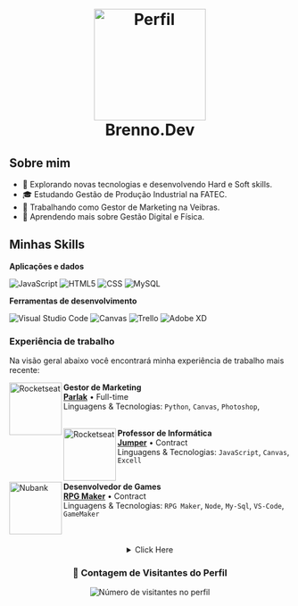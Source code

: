 <h1 align="center">
  <br>
  <a href="https://youtu.be/dQw4w9WgXcQ"><img src="https://avatars.githubusercontent.com/u/164305717?v=4" alt="Perfil" width="200"></a>
  <br>
  Brenno.Dev
  <br>
</h1>

## Sobre mim

- 🤔 Explorando novas tecnologias e desenvolvendo Hard e Soft skills.
- 🎓 Estudando Gestão de Produção Industrial na FATEC.
- 💼 Trabalhando como Gestor de Marketing na Veibras.
- 🌱 Aprendendo mais sobre Gestão Digital e Física.

## Minhas Skills

**Aplicações e dados**

![JavaScript](https://img.shields.io/badge/-JavaScript-333333?style=flat&logo=javascript)
![HTML5](https://img.shields.io/badge/-HTML5-333333?style=flat&logo=HTML5)
![CSS](https://img.shields.io/badge/-CSS-333333?style=flat&logo=CSS3&logoColor=1572B6)
![MySQL](https://img.shields.io/badge/-MySQL-333333?style=flat&logo=mysql)


**Ferramentas de desenvolvimento**

![Visual Studio Code](https://img.shields.io/badge/-Visual%20Studio%20Code-333333?style=flat&logo=visual-studio-code&logoColor=007ACC)
![Canvas](https://img.shields.io/badge/-Canvas-333333?style=flat&logo=canvas&logoColor=007ACC)
![Trello](https://img.shields.io/badge/-Trello-333333?style=flat&logo=trello&logoColor=007ACC)
![Adobe XD](https://img.shields.io/badge/-Adobe%20XD-333333?style=flat&logo=adobe-xd&logoColor=007ACC)

### Experiência de trabalho

Na visão geral abaixo você encontrará minha experiência de trabalho mais recente:

[<img align="left" height="94px" width="94px" alt="Rocketseat" src="https://i.ibb.co/mzdnS6F/253911375-193127646339193-363057058832418660-n.jpg"/>](https://rocketseat.com.br/)

**Gestor de Marketing** \
[**Parlak**](http://www.agenciaparlak.com.br/) • Full-time \
Linguagens & Tecnologias: `Python`, `Canvas`, `Photoshop`,\
<br/>

[<img align="left" height="94px" width="94px" alt="Rocketseat" src="https://encrypted-tbn0.gstatic.com/images?q=tbn:ANd9GcTVxvNoTPgXxg4O1b_ePCeHAKwKHTDbII3q9fgnwiGnYD4N9TVd8JGy-IRoGOxPBWopUX4&usqp=CAU"/>](https://rocketseat.com.br/)

**Professor de Informática** \
[**Jumper**](https://jumpercursos.com.br/unidade/sao-jose-dos-campos-sp/) • Contract \
Linguagens & Tecnologias: `JavaScript`, `Canvas`, `Excell`\
<br/>

[<img align="left" height="94px" width="94px" alt="Nubank" src="https://static.vecteezy.com/system/resources/previews/020/031/576/original/rpg-abstract-technology-circle-setting-logo-design-on-black-background-rpg-creative-initials-letter-logo-concept-vector.jpg"/>](www.rpgmakerweb.com/)

**Desenvolvedor de Games** \
[**RPG Maker**](https://www.rpgmakerweb.com/) • Contract \
Linguagens & Tecnologias: `RPG Maker`, `Node`, `My-Sql`, `VS-Code`, `GameMaker` \
<br/>
<br/>

 <details style='text-align: center;' align='center'>
  <summary> Click Here </summary>
  <p style="text-align: center;"align="center">============================================================</p>

<a href="https://youtu.be/LIlZCmETvsY" target="blank"><img align="center" alt="GIF" src="https://i.pinimg.com/originals/b2/b0/2f/b2b02f3b94075334edb07f8e6f8c0d11.gif" /></a>

#**MEU PC**

  Processador AMD Ryzen 3 2200 3,5Ghz 
  Placa de Video Radeon RX 560 Series
  Radeon Red Dragon DDR4-2400 8GB 
  Placa Mãe ASRock A320M-HD
  GB(2x8) RAM 1200.6mhz
  Monitor LED 1600x900" 60Hz
  Pro Gamer 29UM69G Lg CX 1 UN
  
#  

## Onde me encontrar

[![Linkedin](https://img.shields.io/badge/-username-blue?style=flat-square&logo=Linkedin&logoColor=white&link=LINK-DO-SEU-LINKEDIN)](LINK-DO-SEU-LINKEDIN)
[![Gmail Badge](https://img.shields.io/badge/-seuemail@email.com-006bed?style=flat-square&logo=Gmail&logoColor=white&link=mailto:SEU-EMAIL)](mailto:SEU-EMAIL)
[![GitHub](https://img.shields.io/github/followers/iuricode?label=follow&style=social)](LINK-DO-SEU-GITHUB)

##

  <p style="text-align: center;"align="center">============================================================</p>
</details>


<div align="center">
  <h3><b>📍 Contagem de Visitantes do Perfil</b></h3>
</div>

<p align="center">
  <img
    src="https://profile-counter.glitch.me/Carrascob12/count.svg"
    alt="Número de visitantes no perfil"
  />
</p>
